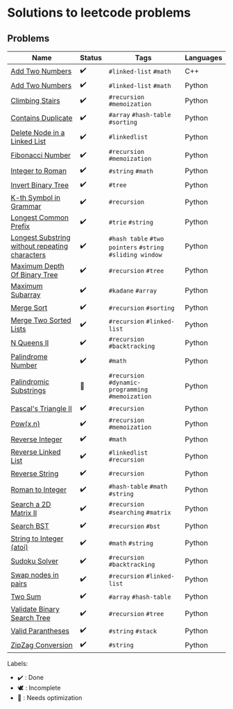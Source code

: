 # Solutions to leetcode problems

## Problems

| Name                                                                                    | Status             | Tags                                                      | Languages |
|-----------------------------------------------------------------------------------------|--------------------|-----------------------------------------------------------|-----------|
| [Add Two Numbers](AddTwoNumbers.cpp)                                                    | :heavy_check_mark: | `#linked-list` `#math`                                    | C++       |
| [Add Two Numbers](AddTwoNumbers.py)                                                     | :heavy_check_mark: | `#linked-list` `#math`                                    | Python    |
| [Climbing Stairs](ClimbingStairs.py)                                                    | :heavy_check_mark: | `#recursion` `#memoization`                               | Python    |
| [Contains Duplicate](ContainsDuplicate.py)                                              | :heavy_check_mark: | `#array` `#hash-table` `#sorting`                         | Python    |
| [Delete Node in a Linked List](DeleteNodeInLinkedList.py)                               | :heavy_check_mark: | `#linkedlist`                                             | Python    |
| [Fibonacci Number](FibonacciNumber.py)                                                  | :heavy_check_mark: | `#recursion` `#memoization`                               | Python    |
| [Integer to Roman](IntegerToRoman.py)                                                   | :heavy_check_mark: | `#string` `#math`                                         | Python    |
| [Invert Binary Tree](InvertBinaryTree.py)                                               | :heavy_check_mark: | `#tree`                                                   | Python    |
| [K-th Symbol in Grammar](KthSymbolInGrammar.py)                                         | :heavy_check_mark: | `#recursion`                                              | Python    |
| [Longest Common Prefix](LongestCommonPrefix.py)                                         | :heavy_check_mark: | `#trie` `#string`                                         | Python    |
| [Longest Substring without repeating characters](LongestSubstrWithoutRepeatingChars.py) | :heavy_check_mark: | `#hash table` `#two pointers` `#string` `#sliding window` | Python    |
| [Maximum Depth Of Binary Tree](MaximumDepthOfBinaryTree.py)                             | :heavy_check_mark: | `#recursion` `#tree`                                      | Python    |
| [Maximum Subarray](MaximumSubarray.py)                                                  | :heavy_check_mark: | `#kadane` `#array`                                        | Python    |
| [Merge Sort](MergeSort.py)                                                              | :heavy_check_mark: | `#recursion` `#sorting`                                   | Python    |
| [Merge Two Sorted Lists](MergeTwoSortedLists.py)                                        | :heavy_check_mark: | `#recursion` `#linked-list`                               | Python    |
| [N Queens II](NQueens2.py)                                                              | :heavy_check_mark: | `#recursion` `#backtracking`                              | Python    |
| [Palindrome Number](PalindromeNumber.py)                                                | :heavy_check_mark: | `#math`                                                   | Python    |
| [Palindromic Substrings](PalindromicSubstrings.py)                                      | :rocket:           | `#recursion` `#dynamic-programming` `#memoization`        | Python    |
| [Pascal's Triangle II](PascalsTriangle2.py)                                             | :heavy_check_mark: | `#recursion`                                              | Python    |
| [Pow(x,n)](Pow(x,n).py)                                                                 | :heavy_check_mark: | `#recursion` `#memoization`                               | Python    |
| [Reverse Integer](ReverseInteger.py)                                                    | :heavy_check_mark: | `#math`                                                   | Python    |
| [Reverse Linked List](ReverseLinkedList.py)                                             | :heavy_check_mark: | `#linkedlist` `#recursion`                                | Python    |
| [Reverse String](ReverseString.py)                                                      | :heavy_check_mark: | `#recursion`                                              | Python    |
| [Roman to Integer](RomanToInteger.py)                                                   | :heavy_check_mark: | `#hash-table` `#math` `#string`                           | Python    |
| [Search a 2D Matrix II](Search2DMatrix2.py)                                             | :heavy_check_mark: | `#recursion` `#searching` `#matrix`                       | Python    |
| [Search BST](SearchBST.py)                                                              | :heavy_check_mark: | `#recursion` `#bst`                                       | Python    |
| [String to Integer (atoi)](StringToInteger.py)                                          | :heavy_check_mark: | `#math` `#string`                                         | Python    |
| [Sudoku Solver](SudokuSolver.py)                                                        | :heavy_check_mark: | `#recursion` `#backtracking`                              | Python    |
| [Swap nodes in pairs](SwapNodesInPairs.py)                                              | :heavy_check_mark: | `#recursion` `#linked-list`                               | Python    |
| [Two Sum](TwoSum.py)                                                                    | :heavy_check_mark: | `#array` `#hash-table`                                    | Python    |
| [Validate Binary Search Tree](ValidateBinarySearchTree.py)                              | :heavy_check_mark: | `#recursion` `#tree`                                      | Python    |
| [Valid Parantheses](ValidParantheses.py)                                                | :heavy_check_mark: | `#string` `#stack`                                        | Python    |
| [ZipZag Conversion](ZigZagConversion.py)                                                | :heavy_check_mark: | `#string`                                                 | Python    |

Labels:

* :heavy_check_mark: : Done
* :dove: : Incomplete
* :rocket: : Needs optimization
